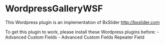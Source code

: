 WordpressGalleryWSF
===================

This Wordpress plugin is an implementation of BxSlider http://bxslider.com

To get this plugin to work, please install these Wordpress plugins before: 
	- Advanced Custom Fields 
	- Advanced Custom Fields Repeater Field 